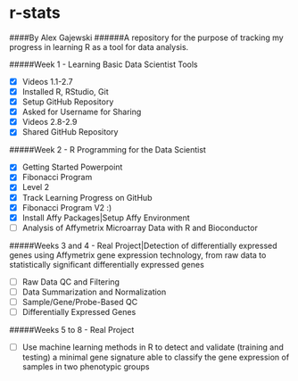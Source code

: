 # r-stats
####By Alex Gajewski
######A repository for the purpose of tracking my progress in learning R as a tool for data analysis.

#####Week 1 - Learning Basic Data Scientist Tools
- [x] Videos 1.1-2.7
- [x] Installed R, RStudio, Git
- [x] Setup GitHub Repository
- [x] Asked for Username for Sharing
- [x] Videos 2.8-2.9
- [x] Shared GitHub Repository

#####Week 2 - R Programming for the Data Scientist
- [x] Getting Started Powerpoint
- [x] Fibonacci Program
- [x] Level 2
- [x] Track Learning Progress on GitHub
- [x] Fibonacci Program V2 :)
- [x] Install Affy Packages|Setup Affy Environment
- [ ] Analysis of Affymetrix Microarray Data with R and Bioconductor

#####Weeks 3 and 4 - Real Project|Detection of differentially expressed genes using Affymetrix gene expression technology, from raw data to statistically significant differentially expressed genes
- [ ] Raw Data QC and Filtering
- [ ] Data Summarization and Normalization
- [ ] Sample/Gene/Probe-Based QC
- [ ] Differentially Expressed Genes

#####Weeks 5 to 8 - Real Project
- [ ] Use machine learning methods in R to detect and validate (training and testing) a minimal gene signature able to classify the gene expression of samples in two phenotypic groups
